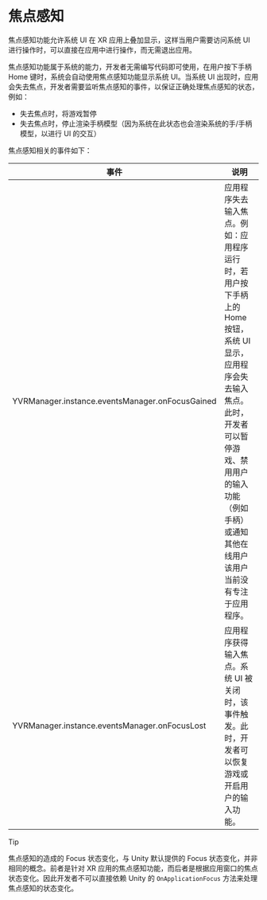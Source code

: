 # 焦点感知

焦点感知功能允许系统 UI 在 XR 应用上叠加显示，这样当用户需要访问系统 UI 进行操作时，可以直接在应用中进行操作，而无需退出应用。

焦点感知功能属于系统的能力，开发者无需编写代码即可使用，在用户按下手柄 Home 键时，系统会自动使用焦点感知功能显示系统 UI。当系统 UI 出现时，应用会失去焦点，开发者需要监听焦点感知的事件，以保证正确处理焦点感知的状态，例如：

-   失去焦点时，将游戏暂停
-   失去焦点时，停止渲染手柄模型（因为系统在此状态也会渲染系统的手/手柄模型，以进行 UI 的交互）

焦点感知相关的事件如下：

| **事件**                                        | **说明**                                                                                                                                                                                                                 |
| ----------------------------------------------- | ------------------------------------------------------------------------------------------------------------------------------------------------------------------------------------------------------------------------ |
| YVRManager.instance.eventsManager.onFocusGained | 应用程序失去输入焦点。例如：应用程序运行时，若用户按下手柄上的 Home 按钮，系统 UI 显示，应用程序会失去输入焦点。此时，开发者可以暂停游戏、禁用用户的输入功能（例如手柄）或通知其他在线用户该用户当前没有专注于应用程序。 |
| YVRManager.instance.eventsManager.onFocusLost   | 应用程序获得输入焦点。系统 UI 被关闭时，该事件触发。此时，开发者可以恢复游戏或开启用户的输入功能。                                                                                                                       |

> [!TIP]
> 焦点感知的造成的 Focus 状态变化，与 Unity 默认提供的 Focus 状态变化，并非相同的概念。前者是针对 XR 应用的焦点感知功能，而后者是根据应用窗口的焦点状态变化。因此开发者不可以直接依赖 Unity 的 `OnApplicationFocus` 方法来处理焦点感知的状态变化。